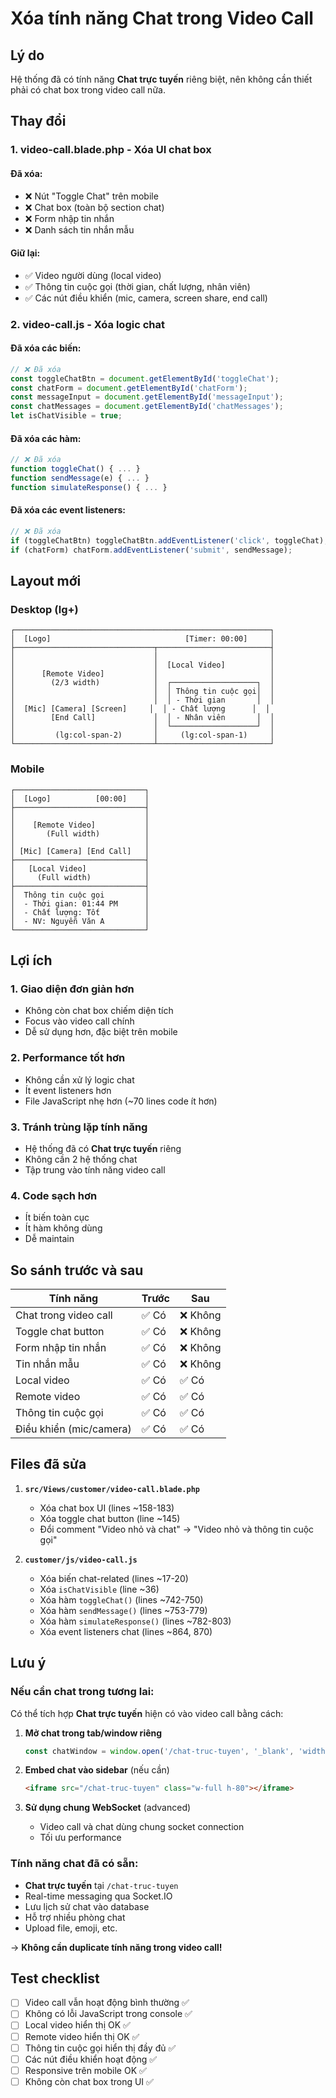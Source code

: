 # Xóa tính năng Chat trong Video Call

## Lý do

Hệ thống đã có tính năng **Chat trực tuyến** riêng biệt, nên không cần thiết phải có chat box trong video call nữa.

## Thay đổi

### 1. **video-call.blade.php** - Xóa UI chat box

#### Đã xóa:
- ❌ Nút "Toggle Chat" trên mobile
- ❌ Chat box (toàn bộ section chat)
- ❌ Form nhập tin nhắn
- ❌ Danh sách tin nhắn mẫu

#### Giữ lại:
- ✅ Video người dùng (local video)
- ✅ Thông tin cuộc gọi (thời gian, chất lượng, nhân viên)
- ✅ Các nút điều khiển (mic, camera, screen share, end call)

### 2. **video-call.js** - Xóa logic chat

#### Đã xóa các biến:
```javascript
// ❌ Đã xóa
const toggleChatBtn = document.getElementById('toggleChat');
const chatForm = document.getElementById('chatForm');
const messageInput = document.getElementById('messageInput');
const chatMessages = document.getElementById('chatMessages');
let isChatVisible = true;
```

#### Đã xóa các hàm:
```javascript
// ❌ Đã xóa
function toggleChat() { ... }
function sendMessage(e) { ... }
function simulateResponse() { ... }
```

#### Đã xóa các event listeners:
```javascript
// ❌ Đã xóa
if (toggleChatBtn) toggleChatBtn.addEventListener('click', toggleChat);
if (chatForm) chatForm.addEventListener('submit', sendMessage);
```

## Layout mới

### Desktop (lg+)
```
┌─────────────────────────────────────────────────────────┐
│  [Logo]                              [Timer: 00:00]     │
├───────────────────────────────┬─────────────────────────┤
│                               │                         │
│                               │  [Local Video]          │
│      [Remote Video]           │                         │
│        (2/3 width)            │  ┌───────────────────┐  │
│                               │  │ Thông tin cuộc gọi│  │
│                               │  │ - Thời gian       │  │
│  [Mic] [Camera] [Screen]     │  │ - Chất lượng      │  │
│        [End Call]             │  │ - Nhân viên       │  │
│                               │  └───────────────────┘  │
│         (lg:col-span-2)       │     (lg:col-span-1)     │
└───────────────────────────────┴─────────────────────────┘
```

### Mobile
```
┌─────────────────────────────┐
│  [Logo]          [00:00]    │
├─────────────────────────────┤
│                             │
│    [Remote Video]           │
│       (Full width)          │
│                             │
│ [Mic] [Camera] [End Call]   │
├─────────────────────────────┤
│   [Local Video]             │
│     (Full width)            │
├─────────────────────────────┤
│  Thông tin cuộc gọi         │
│  - Thời gian: 01:44 PM      │
│  - Chất lượng: Tốt          │
│  - NV: Nguyễn Văn A         │
└─────────────────────────────┘
```

## Lợi ích

### 1. **Giao diện đơn giản hơn**
- Không còn chat box chiếm diện tích
- Focus vào video call chính
- Dễ sử dụng hơn, đặc biệt trên mobile

### 2. **Performance tốt hơn**
- Không cần xử lý logic chat
- Ít event listeners hơn
- File JavaScript nhẹ hơn (~70 lines code ít hơn)

### 3. **Tránh trùng lặp tính năng**
- Hệ thống đã có **Chat trực tuyến** riêng
- Không cần 2 hệ thống chat
- Tập trung vào tính năng video call

### 4. **Code sạch hơn**
- Ít biến toàn cục
- Ít hàm không dùng
- Dễ maintain

## So sánh trước và sau

| Tính năng | Trước | Sau |
|-----------|-------|-----|
| Chat trong video call | ✅ Có | ❌ Không |
| Toggle chat button | ✅ Có | ❌ Không |
| Form nhập tin nhắn | ✅ Có | ❌ Không |
| Tin nhắn mẫu | ✅ Có | ❌ Không |
| Local video | ✅ Có | ✅ Có |
| Remote video | ✅ Có | ✅ Có |
| Thông tin cuộc gọi | ✅ Có | ✅ Có |
| Điều khiển (mic/camera) | ✅ Có | ✅ Có |

## Files đã sửa

1. **`src/Views/customer/video-call.blade.php`**
   - Xóa chat box UI (lines ~158-183)
   - Xóa toggle chat button (line ~145)
   - Đổi comment "Video nhỏ và chat" → "Video nhỏ và thông tin cuộc gọi"

2. **`customer/js/video-call.js`**
   - Xóa biến chat-related (lines ~17-20)
   - Xóa `isChatVisible` (line ~36)
   - Xóa hàm `toggleChat()` (lines ~742-750)
   - Xóa hàm `sendMessage()` (lines ~753-779)
   - Xóa hàm `simulateResponse()` (lines ~782-803)
   - Xóa event listeners chat (lines ~864, 870)

## Lưu ý

### Nếu cần chat trong tương lai:

Có thể tích hợp **Chat trực tuyến** hiện có vào video call bằng cách:

1. **Mở chat trong tab/window riêng**
   ```javascript
   const chatWindow = window.open('/chat-truc-tuyen', '_blank', 'width=400,height=600');
   ```

2. **Embed chat vào sidebar** (nếu cần)
   ```html
   <iframe src="/chat-truc-tuyen" class="w-full h-80"></iframe>
   ```

3. **Sử dụng chung WebSocket** (advanced)
   - Video call và chat dùng chung socket connection
   - Tối ưu performance

### Tính năng chat đã có sẵn:
- **Chat trực tuyến** tại `/chat-truc-tuyen`
- Real-time messaging qua Socket.IO
- Lưu lịch sử chat vào database
- Hỗ trợ nhiều phòng chat
- Upload file, emoji, etc.

→ **Không cần duplicate tính năng trong video call!**

## Test checklist

- [ ] Video call vẫn hoạt động bình thường ✅
- [ ] Không có lỗi JavaScript trong console ✅
- [ ] Local video hiển thị OK ✅
- [ ] Remote video hiển thị OK ✅
- [ ] Thông tin cuộc gọi hiển thị đầy đủ ✅
- [ ] Các nút điều khiển hoạt động ✅
- [ ] Responsive trên mobile OK ✅
- [ ] Không còn chat box trong UI ✅
